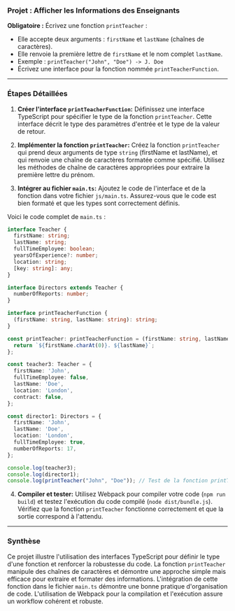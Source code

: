 ### Projet : Afficher les Informations des Enseignants

**Obligatoire :**
Écrivez une fonction `printTeacher` :

- Elle accepte deux arguments : `firstName` et `lastName` (chaînes de caractères).
- Elle renvoie la première lettre de `firstName` et le nom complet `lastName`.
- Exemple : `printTeacher("John", "Doe") -> J. Doe`
- Écrivez une interface pour la fonction nommée `printTeacherFunction`.


---

### Étapes Détaillées

1. **Créer l'interface `printTeacherFunction`:**  Définissez une interface TypeScript pour spécifier le type de la fonction `printTeacher`. Cette interface décrit le type des paramètres d'entrée et le type de la valeur de retour.

2. **Implémenter la fonction `printTeacher`:**  Créez la fonction `printTeacher` qui prend deux arguments de type `string` (firstName et lastName), et qui renvoie une chaîne de caractères formatée comme spécifié.  Utilisez les méthodes de chaîne de caractères appropriées pour extraire la première lettre du prénom.

3. **Intégrer au fichier `main.ts`:**  Ajoutez le code de l'interface et de la fonction dans votre fichier `js/main.ts`.  Assurez-vous que le code est bien formaté et que les types sont correctement définis.

Voici le code complet de `main.ts` :

```typescript
interface Teacher {
  firstName: string;
  lastName: string;
  fullTimeEmployee: boolean;
  yearsOfExperience?: number;
  location: string;
  [key: string]: any;
}

interface Directors extends Teacher {
  numberOfReports: number;
}

interface printTeacherFunction {
  (firstName: string, lastName: string): string;
}

const printTeacher: printTeacherFunction = (firstName: string, lastName: string): string => {
  return `${firstName.charAt(0)}. ${lastName}`;
};

const teacher3: Teacher = {
  firstName: 'John',
  fullTimeEmployee: false,
  lastName: 'Doe',
  location: 'London',
  contract: false,
};

const director1: Directors = {
  firstName: 'John',
  lastName: 'Doe',
  location: 'London',
  fullTimeEmployee: true,
  numberOfReports: 17,
};

console.log(teacher3);
console.log(director1);
console.log(printTeacher("John", "Doe")); // Test de la fonction printTeacher
```

4. **Compiler et tester:**  Utilisez Webpack pour compiler votre code (`npm run build`) et testez l'exécution du code compilé (`node dist/bundle.js`).  Vérifiez que la fonction `printTeacher` fonctionne correctement et que la sortie correspond à l'attendu.


---

### Synthèse

Ce projet illustre l'utilisation des interfaces TypeScript pour définir le type d'une fonction et renforcer la robustesse du code.  La fonction `printTeacher` manipule des chaînes de caractères et démontre une approche simple mais efficace pour extraire et formater des informations.  L'intégration de cette fonction dans le fichier `main.ts` démontre une bonne pratique d'organisation de code.  L'utilisation de Webpack pour la compilation et l'exécution assure un workflow cohérent et robuste.

